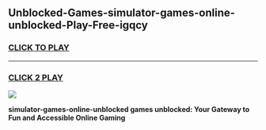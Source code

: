 
## Unblocked-Games-simulator-games-online-unblocked-Play-Free-igqcy
<h3>
<a href="https://premium76.site?title=simulator-games-online-unblocked&ref=10A">CLICK TO PLAY</a></h3>
<hr>

<h3>
<a href="https://premium76.site?title=simulator-games-online-unblocked&ref=10A">CLICK 2 PLAY</a>
  
</h3>

<a href="https://premium76.site?title=simulator-games-online-unblocked&ref=10A"><img src="https://clearcache.store/games.png"></a>


**simulator-games-online-unblocked games unblocked: Your Gateway to Fun and Accessible Online Gaming**
